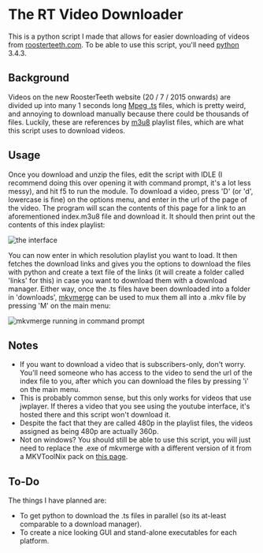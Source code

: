 # The RT Video Downloader
This is a python script I made that allows for easier downloading of videos from <a href="http://roosterteeth.com">roosterteeth.com</a>. To be able to use this script, you'll need <a href="https://www.python.org/">python</a> 3.4.3.
<h2>Background</h2>
Videos on the new RoosterTeeth website (20 / 7 / 2015 onwards) are divided up into many 1 seconds long <a href="https://en.wikipedia.org/wiki/MPEG_transport_stream">Mpeg .ts</a> files, which is pretty weird, and annoying to download manually because there could be thousands of files. Luckily, these are references by <a href="https://en.wikipedia.org/wiki/M3U">m3u8</a> playlist files, which are what this script uses to download videos.
<h2>Usage</h2>
Once you download and unzip the files, edit the script with IDLE (I recommend doing this over opening it with command prompt, it's a lot less messy), and hit f5 to run the module. To download a video, press 'D' (or 'd', lowercase is fine) on the options menu, and enter in the url of the page of the video. The program will scan the contents of this page for a link to an aforementioned index.m3u8 file and download it. It should then print out the contents of this index playlist:

![the interface](https://cloud.githubusercontent.com/assets/13566135/9007141/86a35d86-37e2-11e5-886f-8fb73491d2c4.png)

You can now enter in which resolution playlist you want to load. It then fetches the download links and gives you the options to download the files with python and create a text file of the links (it will create a folder called 'links' for this) in case you want to download them with a download manager. Either way, once the .ts files have been downloaded into a folder in 'downloads', <a href="https://www.bunkus.org/videotools/mkvtoolnix/">mkvmerge</a> can be used to mux them all into a .mkv file by pressing 'M' on the main menu:

![mkvmerge running in command prompt](https://cloud.githubusercontent.com/assets/13566135/8977947/ca7e3194-36f1-11e5-937c-861846592bcc.png)

<h2>Notes</h2>

<ul>
<li>If you want to download a video that is subscribers-only, don't worry. You'll need someone who has access to the video to send the url of the index file to you, after which you can download the files by pressing 'i' on the main menu.
<li>This is probably common sense, but this only works for videos that use jwplayer. If theres a video that you see using the youtube interface, it's hosted there and this script won't download it.</li>
<li>Despite the fact that they are called 480p in the playlist files, the videos assigned as being 480p are actually 360p.</li>
<li>Not on windows? You should still be able to use this script, you will just need to replace the .exe of mkvmerge with a different version of it from a MKVToolNix pack on <a href="https://www.bunkus.org/videotools/mkvtoolnix/downloads.html">this page</a>.</li>
</ul>

<h2>To-Do</h2>

The things I have planned are:

<ul>
<li>To get python to download the .ts files in parallel (so its at-least comparable to a download manager).</li>
<li>To create a nice looking GUI and stand-alone executables for each platform.</li>
</ul>
